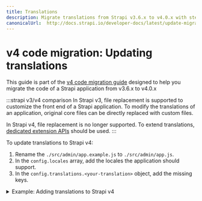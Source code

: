 ```yaml
---
title: Translations
description: Migrate translations from Strapi v3.6.x to v4.0.x with step-by-step instructions
canonicalUrl:  http://docs.strapi.io/developer-docs/latest/update-migration-guides/migration-guides/v4/code/frontend/translations.html
---
```


# v4 code migration: Updating translations

This guide is part of the [v4 code migration guide](/dev-docs/migration/v3-to-v4/code-migration.md) designed to help you migrate the code of a Strapi application from v3.6.x to v4.0.x


:::strapi v3/v4 comparison
In Strapi v3, file replacement is supported to customize the front end of a Strapi application. To modify the translations of an application, original core files can be directly replaced with custom files.

In Strapi v4, file replacement is no longer supported. To extend translations, [dedicated extension APIs](/dev-docs/admin-panel-customization#configuration-options) should be used.
:::

To update translations to Strapi v4:

1. Rename the `./src/admin/app.example.js` to `./src/admin/app.js`.
2. In the `config.locales` array, add the locales the application should support.
3. In the `config.translations.<your-translation>` object, add the missing keys.

<!-- ? when can we use a simple key name (without quotes) and when should we use quotes? (see code example below) where's is the list of all the available keys? -->

<details>
<summary> Example: Adding translations to Strapi v4 </summary>

```js title="path: ./src/admin/app.js"

export default {
  config: {
    // Add another locale
    locales: ['fr'],
    translations: {
      // Add missing keys in the FR locale
      fr: {
        'Auth.form.email.label': 'test',
        Users: 'Utilisateurs',
        City: 'CITY (FRENCH)',
        // Customize the label of the Content-Manager table.
        Id: 'ID french',
      },
    },
  },
  bootstrap() {},
};

```

</details>
